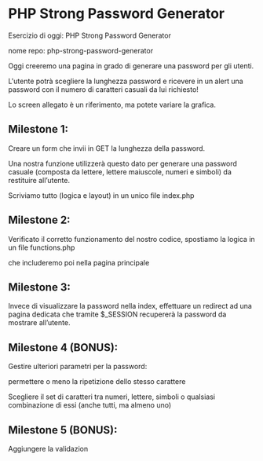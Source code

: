 # PHP Strong Password Generator

Esercizio di oggi: PHP Strong Password Generator

nome repo: php-strong-password-generator

Oggi creeremo una pagina in grado di generare una password per gli utenti.

L'utente potrà scegliere la lunghezza password e ricevere in un alert una password con il numero di caratteri casuali da lui richiesto!

Lo screen allegato è un riferimento, ma potete variare la grafica.

## Milestone 1: 
Creare un form che invii in GET la lunghezza della password.

Una nostra funzione utilizzerà questo dato per generare una password casuale
(composta da lettere, lettere maiuscole, numeri e simboli) da restituire all’utente.

Scriviamo tutto (logica e layout) in un unico file index.php

## Milestone 2: 
Verificato il corretto funzionamento del nostro codice, spostiamo la logica in un file functions.php

che includeremo poi nella pagina principale
## Milestone 3:
Invece di visualizzare la password nella index, effettuare un redirect ad una pagina dedicata che tramite $_SESSION recupererà la password da mostrare all’utente.
## Milestone 4 (BONUS):
Gestire ulteriori parametri per la password:

permettere o meno la ripetizione dello stesso carattere

Scegliere il set di caratteri tra numeri, lettere, simboli o qualsiasi combinazione di essi (anche tutti, ma almeno uno)
## Milestone 5 (BONUS):
 Aggiungere la validazion